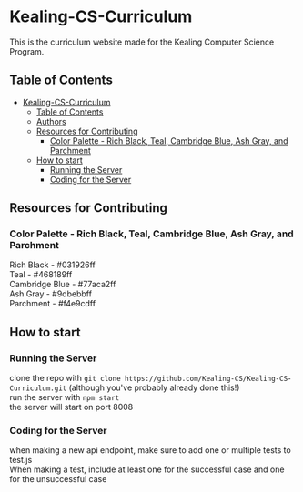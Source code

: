 # Kealing-CS-Curriculum

This is the curriculum website made for the Kealing Computer Science Program.

## Table of Contents

- [Kealing-CS-Curriculum](#kealing-cs-curriculum)
  - [Table of Contents](#table-of-contents)
  - [Authors](#authors)
  - [Resources for Contributing](#resources-for-contributing)
    - [Color Palette - Rich Black, Teal, Cambridge Blue, Ash Gray, and Parchment](#color-palette---rich-black-teal-cambridge-blue-ash-gray-and-parchment)
  - [How to start](#how-to-start)
    - [Running the Server](#running-the-server)
    - [Coding for the Server](#coding-for-the-server)

## Resources for Contributing

### Color Palette - Rich Black, Teal, Cambridge Blue, Ash Gray, and Parchment

Rich Black - #031926ff  
Teal - #468189ff  
Cambridge Blue - #77aca2ff  
Ash Gray - #9dbebbff  
Parchment - #f4e9cdff  

## How to start

### Running the Server

clone the repo with `git clone https://github.com/Kealing-CS/Kealing-CS-Curriculum.git` (although you've probably already done this!)  
run the server with `npm start`  
the server will start on port 8008  

### Coding for the Server

when making a new api endpoint, make sure to add one or multiple tests to test.js  
When making a test, include at least one for the successful case and one for the unsuccessful case  
